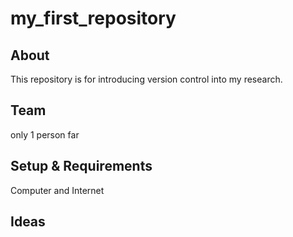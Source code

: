 # my_first_repository

## About
This repository is for introducing version control into my research.
## Team
only 1 person far
## Setup & Requirements
Computer and Internet
## Ideas
